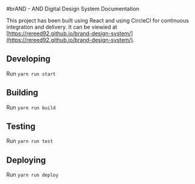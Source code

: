 #brAND - AND Digital Design System Documentation

This project has been built using React and using CircleCI for continuous integration and delivery.  It can be viewied at [https://rereed92.github.io/brand-design-system/](https://rereed92.github.io/brand-design-system/).

## Developing
Run `yarn run start`

## Building
Run `yarn run build`

## Testing
Run `yarn run test`

## Deploying
Run `yarn run deploy`
